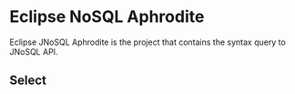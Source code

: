 # Eclipse NoSQL Aphrodite

Eclipse JNoSQL Aphrodite is the project that contains the syntax query to JNoSQL API.

## Select
